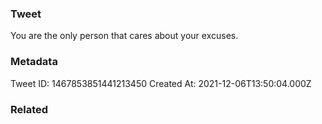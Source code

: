 ### Tweet
You are the only person that cares about your excuses.

### Metadata
Tweet ID: 1467853851441213450
Created At: 2021-12-06T13:50:04.000Z

### Related

